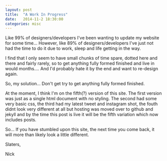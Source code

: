 ```yaml
---
layout: post
title:  "A Work In Progress"
date:   2014-11-2 18:30:00
categories: misc
---
```


Like 99% of designers/developers I've been wanting to update my website for some time... However, like 89% of designers/developers I've just not had the time to do it due to work, sleep and life getting in the way. 

I find that I only seem to have small chunks of time spare, dotted here and there and fairly rarely, so to get anything fully formed finished and live in would months.... And I'd probably hate it by the end and want to re-design again.

So, my solution... Don't get try to get anything fully formed finished. 

At the moment, I think I'm on the fifth(?) version of this site. The first version was just as a single html document with no styling. The second had some very basic css, the third had  my latest tweet and instagram shot, the fouth didnt look very different at all but hosting was moved over to github and jekyll and by the time this post is live it will be the fifth variation which now includes posts.

So... If you have stumbled upon this site, the next time you come back, it will more than likely look a little different. 


Slaters,

Nick

